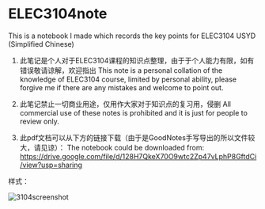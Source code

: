 # ELEC3104note
This is a notebook I made which records the key points for ELEC3104 USYD (Simplified Chinese)

1. 此笔记是个人对于ELEC3104课程的知识点整理，由于于个人能力有限，如有错误敬请谅解，欢迎指出
This note is a personal collation of the knowledge of ELEC3104 course, limited by personal ability, please forgive me if there are any mistakes and welcome to point out.
2. 此笔记禁止一切商业用途，仅用作大家对于知识点的复习用，侵删
All commercial use of these notes is prohibited and it is just for people to review only.

3. 此pdf文档可以从下方的链接下载（由于是GoodNotes手写导出的所以文件较大，请见谅）：
The notebook could be downloaded from:
https://drive.google.com/file/d/128H7QkeX70O9wtc2Zp47vLphP8GftdCi/view?usp=sharing

样式：

![3104screenshot](https://user-images.githubusercontent.com/58734009/187032340-68e5c66c-b97e-4fff-9798-366ebee3dd3f.png)
